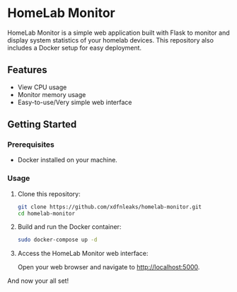 # HomeLab Monitor

HomeLab Monitor is a simple web application built with Flask to monitor and display system statistics of your homelab devices. This repository also includes a Docker setup for easy deployment.

## Features

- View CPU usage
- Monitor memory usage
- Easy-to-use/Very simple web interface

## Getting Started

### Prerequisites

- Docker installed on your machine.

### Usage

1. Clone this repository:

    ```bash
    git clone https://github.com/xdfnleaks/homelab-monitor.git
    cd homelab-monitor
    ```

2. Build and run the Docker container:

    ```bash
    sudo docker-compose up -d
    ```

3. Access the HomeLab Monitor web interface:

    Open your web browser and navigate to [http://localhost:5000](http://localhost:5000).

And now your all set!